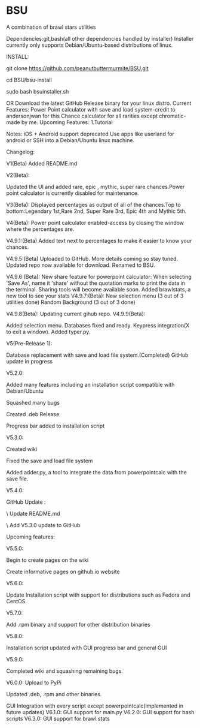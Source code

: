 # BSU
A combination of brawl stars utilities

Dependencies:git,bash(all other dependencies handled by installer)
Installer currently only supports Debian/Ubuntu-based distributions of linux.

INSTALL:

git clone https://github.com/peanutbuttermurmite/BSU.git

cd BSU/bsu-install

 sudo bash bsuinstaller.sh

OR
Download the latest GitHub Release binary for your linux distro.
Current Features:
Power Point calculator with save and load system-credit to andersonjwan for this
Chance calculator for all rarities except chromatic- made by me.
Upcoming Features:
1.Tutorial

Notes:
iOS + Android support deprecated
Use apps like userland for android or SSH into a Debian/Ubuntu linux machine.

Changelog:

V1(Beta)
Added README.md

V2(Beta):

Updated the UI and added rare, epic , mythic, super rare chances.Power point calculator is currently disabled for maintenance.

V3(Beta):
Displayed percentages as output of all of the chances.Top to bottom:Legendary 1st,Rare 2nd, Super Rare 3rd, Epic 4th and Mythic 5th.

V4(Beta):
Power point calculator enabled-access by  closing the window where the percentages are.


V4.9.1:(Beta)
Added text next to percentages to make it easier to know your chances.

V4.9.5:(Beta)
Uploaded to GitHub.
More details coming so stay tuned.
Updated repo now available for download.
Renamed to BSU.

V4.9.6:(Beta):
New share feature for powerpoint calculator:
When selecting 'Save As', name it 'share' without the quotation marks to print the data in the terminal.
Sharing tools will become available soon.
Added brawlstats, a new tool to see your stats
V4.9.7:(Beta):
New selection menu (3 out of 3 utilities done)
Random Background (3 out of 3 done)

V4.9.8(Beta):
Updating current gihub repo.
V4.9.9(Beta):

Added selection menu.
Databases fixed and ready.
Keypress integration(X to exit a window).
Added typer.py.

V5(Pre-Release 1):

Database replacement with save and load file system.(Completed)
GitHub update in progress

V5.2.0:

Added many features including an installation script compatible with Debian/Ubuntu

Squashed many bugs

Created .deb Release

Progress bar added to installation script

V5.3.0:

Created wiki

Fixed the save and load file system 

Added adder.py, a tool to integrate the data from powerpointcalc with the save file.

V5.4.0:

GitHub Update :

\ Update README.md

\ Add V5.3.0 update to GitHub

Upcoming features:

V5.5.0:

Begin to create pages on the wiki

Create informative pages on github.io website

V5.6.0:

Update Installation script with support for distributions such as Fedora and CentOS.

V5.7.0:

Add .rpm binary and support for other distribution binaries


V5.8.0:

Installation script updated with GUI progress bar and general GUI

V5.9.0:

Completed wiki and squashing remaining bugs.

V6.0.0:
Upload to PyPi

Updated .deb, .rpm and other binaries.

GUI Integration with every script except powerpointcalc(implemented in future updates)
V6.1.0:
GUI support for main.py
V6.2.0:
GUI support for bash scripts
V6.3.0:
GUI support for brawl stats



